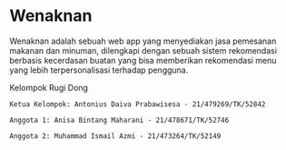 # Wenaknan
Wenaknan adalah sebuah web app yang menyediakan jasa  pemesanan makanan dan minuman, dilengkapi dengan sebuah sistem rekomendasi  berbasis kecerdasan buatan yang bisa memberikan rekomendasi menu yang lebih  terpersonalisasi terhadap pengguna.


Kelompok Rugi Dong


    Ketua Kelompok: Antonius Daiva Prabawisesa - 21/479269/TK/52842

    Anggota 1: Anisa Bintang Maharani - 21/478671/TK/52746

    Anggota 2: Muhammad Ismail Azmi - 21/473264/TK/52149
